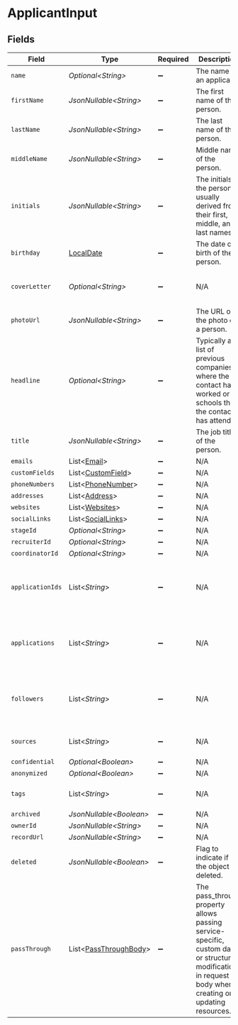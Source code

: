 # ApplicantInput


## Fields

| Field                                                                                                                                                   | Type                                                                                                                                                    | Required                                                                                                                                                | Description                                                                                                                                             | Example                                                                                                                                                 |
| ------------------------------------------------------------------------------------------------------------------------------------------------------- | ------------------------------------------------------------------------------------------------------------------------------------------------------- | ------------------------------------------------------------------------------------------------------------------------------------------------------- | ------------------------------------------------------------------------------------------------------------------------------------------------------- | ------------------------------------------------------------------------------------------------------------------------------------------------------- |
| `name`                                                                                                                                                  | *Optional\<String>*                                                                                                                                     | :heavy_minus_sign:                                                                                                                                      | The name of an applicant.                                                                                                                               | Elon Musk                                                                                                                                               |
| `firstName`                                                                                                                                             | *JsonNullable\<String>*                                                                                                                                 | :heavy_minus_sign:                                                                                                                                      | The first name of the person.                                                                                                                           | Elon                                                                                                                                                    |
| `lastName`                                                                                                                                              | *JsonNullable\<String>*                                                                                                                                 | :heavy_minus_sign:                                                                                                                                      | The last name of the person.                                                                                                                            | Musk                                                                                                                                                    |
| `middleName`                                                                                                                                            | *JsonNullable\<String>*                                                                                                                                 | :heavy_minus_sign:                                                                                                                                      | Middle name of the person.                                                                                                                              | D.                                                                                                                                                      |
| `initials`                                                                                                                                              | *JsonNullable\<String>*                                                                                                                                 | :heavy_minus_sign:                                                                                                                                      | The initials of the person, usually derived from their first, middle, and last names.                                                                   | EM                                                                                                                                                      |
| `birthday`                                                                                                                                              | [LocalDate](https://docs.oracle.com/javase/8/docs/api/java/time/LocalDate.html)                                                                         | :heavy_minus_sign:                                                                                                                                      | The date of birth of the person.                                                                                                                        | 2000-08-12                                                                                                                                              |
| `coverLetter`                                                                                                                                           | *Optional\<String>*                                                                                                                                     | :heavy_minus_sign:                                                                                                                                      | N/A                                                                                                                                                     | I submit this application to express my sincere interest in the API developer position. In the previous role, I was responsible for leadership and ...  |
| `photoUrl`                                                                                                                                              | *JsonNullable\<String>*                                                                                                                                 | :heavy_minus_sign:                                                                                                                                      | The URL of the photo of a person.                                                                                                                       | https://unavatar.io/elon-musk                                                                                                                           |
| `headline`                                                                                                                                              | *Optional\<String>*                                                                                                                                     | :heavy_minus_sign:                                                                                                                                      | Typically a list of previous companies where the contact has worked or schools that the contact has attended                                            | PepsiCo, Inc, Central Perk                                                                                                                              |
| `title`                                                                                                                                                 | *JsonNullable\<String>*                                                                                                                                 | :heavy_minus_sign:                                                                                                                                      | The job title of the person.                                                                                                                            | CEO                                                                                                                                                     |
| `emails`                                                                                                                                                | List\<[Email](../../models/components/Email.md)>                                                                                                        | :heavy_minus_sign:                                                                                                                                      | N/A                                                                                                                                                     |                                                                                                                                                         |
| `customFields`                                                                                                                                          | List\<[CustomField](../../models/components/CustomField.md)>                                                                                            | :heavy_minus_sign:                                                                                                                                      | N/A                                                                                                                                                     |                                                                                                                                                         |
| `phoneNumbers`                                                                                                                                          | List\<[PhoneNumber](../../models/components/PhoneNumber.md)>                                                                                            | :heavy_minus_sign:                                                                                                                                      | N/A                                                                                                                                                     |                                                                                                                                                         |
| `addresses`                                                                                                                                             | List\<[Address](../../models/components/Address.md)>                                                                                                    | :heavy_minus_sign:                                                                                                                                      | N/A                                                                                                                                                     |                                                                                                                                                         |
| `websites`                                                                                                                                              | List\<[Websites](../../models/components/Websites.md)>                                                                                                  | :heavy_minus_sign:                                                                                                                                      | N/A                                                                                                                                                     |                                                                                                                                                         |
| `socialLinks`                                                                                                                                           | List\<[SocialLinks](../../models/components/SocialLinks.md)>                                                                                            | :heavy_minus_sign:                                                                                                                                      | N/A                                                                                                                                                     |                                                                                                                                                         |
| `stageId`                                                                                                                                               | *Optional\<String>*                                                                                                                                     | :heavy_minus_sign:                                                                                                                                      | N/A                                                                                                                                                     | 12345                                                                                                                                                   |
| `recruiterId`                                                                                                                                           | *Optional\<String>*                                                                                                                                     | :heavy_minus_sign:                                                                                                                                      | N/A                                                                                                                                                     | 12345                                                                                                                                                   |
| `coordinatorId`                                                                                                                                         | *Optional\<String>*                                                                                                                                     | :heavy_minus_sign:                                                                                                                                      | N/A                                                                                                                                                     | 12345                                                                                                                                                   |
| `applicationIds`                                                                                                                                        | List\<*String*>                                                                                                                                         | :heavy_minus_sign:                                                                                                                                      | N/A                                                                                                                                                     | [<br/>"a0d636c6-43b3-4bde-8c70-85b707d992f4",<br/>"a98lfd96-43b3-4bde-8c70-85b707d992e6"<br/>]                                                          |
| `applications`                                                                                                                                          | List\<*String*>                                                                                                                                         | :heavy_minus_sign:                                                                                                                                      | N/A                                                                                                                                                     | [<br/>"a0d636c6-43b3-4bde-8c70-85b707d992f4",<br/>"a98lfd96-43b3-4bde-8c70-85b707d992e6"<br/>]                                                          |
| `followers`                                                                                                                                             | List\<*String*>                                                                                                                                         | :heavy_minus_sign:                                                                                                                                      | N/A                                                                                                                                                     | [<br/>"a0d636c6-43b3-4bde-8c70-85b707d992f4",<br/>"a98lfd96-43b3-4bde-8c70-85b707d992e6"<br/>]                                                          |
| `sources`                                                                                                                                               | List\<*String*>                                                                                                                                         | :heavy_minus_sign:                                                                                                                                      | N/A                                                                                                                                                     | [<br/>"Job site"<br/>]                                                                                                                                  |
| `confidential`                                                                                                                                          | *Optional\<Boolean>*                                                                                                                                    | :heavy_minus_sign:                                                                                                                                      | N/A                                                                                                                                                     | false                                                                                                                                                   |
| `anonymized`                                                                                                                                            | *Optional\<Boolean>*                                                                                                                                    | :heavy_minus_sign:                                                                                                                                      | N/A                                                                                                                                                     | true                                                                                                                                                    |
| `tags`                                                                                                                                                  | List\<*String*>                                                                                                                                         | :heavy_minus_sign:                                                                                                                                      | N/A                                                                                                                                                     | [<br/>"New"<br/>]                                                                                                                                       |
| `archived`                                                                                                                                              | *JsonNullable\<Boolean>*                                                                                                                                | :heavy_minus_sign:                                                                                                                                      | N/A                                                                                                                                                     | false                                                                                                                                                   |
| `ownerId`                                                                                                                                               | *JsonNullable\<String>*                                                                                                                                 | :heavy_minus_sign:                                                                                                                                      | N/A                                                                                                                                                     | 54321                                                                                                                                                   |
| `recordUrl`                                                                                                                                             | *JsonNullable\<String>*                                                                                                                                 | :heavy_minus_sign:                                                                                                                                      | N/A                                                                                                                                                     | https://app.intercom.io/contacts/12345                                                                                                                  |
| `deleted`                                                                                                                                               | *JsonNullable\<Boolean>*                                                                                                                                | :heavy_minus_sign:                                                                                                                                      | Flag to indicate if the object is deleted.                                                                                                              | true                                                                                                                                                    |
| `passThrough`                                                                                                                                           | List\<[PassThroughBody](../../models/components/PassThroughBody.md)>                                                                                    | :heavy_minus_sign:                                                                                                                                      | The pass_through property allows passing service-specific, custom data or structured modifications in request body when creating or updating resources. |                                                                                                                                                         |